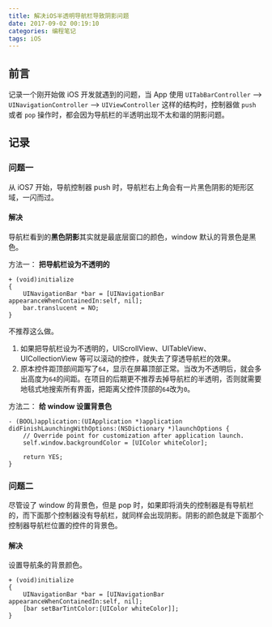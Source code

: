 ```yaml
---
title: 解决iOS半透明导航栏导致阴影问题
date: 2017-09-02 00:19:10
categories: 编程笔记
tags: iOS
---
```


## 前言

记录一个刚开始做 iOS 开发就遇到的问题，当 App 使用 `UITabBarController` --> `UINavigationController` --> `UIViewController` 这样的结构时，控制器做 `push` 或者 `pop` 操作时，都会因为导航栏的半透明出现不太和谐的阴影问题。

<!-- more -->

## 记录

### 问题一

从 iOS7 开始，导航控制器 push 时，导航栏右上角会有一片黑色阴影的矩形区域，一闪而过。

#### 解决

导航栏看到的**黑色阴影**其实就是最底层窗口的颜色，window 默认的背景色是黑色。

方法一：
**把导航栏设为不透明的**

```objc
+ (void)initialize
{
    UINavigationBar *bar = [UINavigationBar appearanceWhenContainedIn:self, nil];
    bar.translucent = NO;
}
```

不推荐这么做。
1. 如果把导航栏设为不透明的，UIScrollView、UITableView、UICollectionView 等可以滚动的控件，就失去了穿透导航栏的效果。
2. 原本控件距顶部间距写了`64`，显示在屏幕顶部正常。当改为不透明后，就会多出高度为`64`的间距。在项目的后期更不推荐去掉导航栏的半透明，否则就需要地毯式地搜索所有界面，把距离父控件顶部的`64`改为`0`。

方法二：
**给 window 设置背景色**

```objc
- (BOOL)application:(UIApplication *)application didFinishLaunchingWithOptions:(NSDictionary *)launchOptions {  
    // Override point for customization after application launch.  
    self.window.backgroundColor = [UIColor whiteColor];  
      
    return YES;  
}  
```

### 问题二

尽管设了 window 的背景色，但是 pop 时，如果即将消失的控制器是有导航栏的，而下面那个控制器没有导航栏，就同样会出现阴影。阴影的颜色就是下面那个控制器导航栏位置的控件的背景色。

#### 解决

设置导航条的背景颜色。

```objc
+ (void)initialize
{
    UINavigationBar *bar = [UINavigationBar appearanceWhenContainedIn:self, nil];
    [bar setBarTintColor:[UIColor whiteColor]];
}
```


